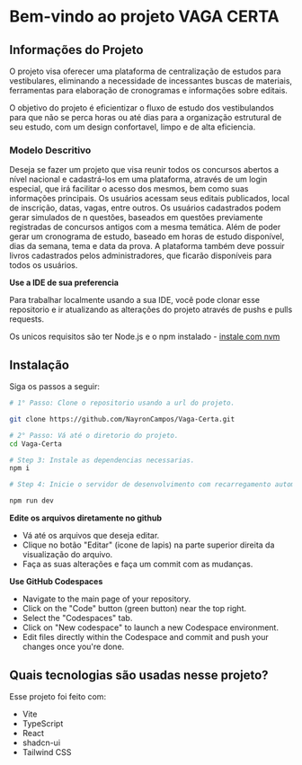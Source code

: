 # Bem-vindo ao projeto VAGA CERTA 

## Informações do Projeto

O projeto visa oferecer uma plataforma de centralização de estudos para vestibulares, eliminando a necessidade de incessantes buscas de materiais, ferramentas para elaboração de cronogramas e informações sobre editais.

O objetivo do projeto é eficientizar o fluxo de estudo dos vestibulandos para que não se perca horas ou até dias para a organização estrutural de seu estudo, com um design confortavel, limpo e de alta eficiencia.

### Modelo Descritivo

Deseja se fazer um projeto que visa reunir todos os concursos abertos a nível nacional e cadastrá-los em uma plataforma, através de um login especial, que irá facilitar o acesso dos mesmos, bem como suas informações principais. Os usuários acessam seus editais publicados, local de inscrição, datas, vagas, entre outros. Os usuários cadastrados podem gerar simulados de n questões, baseados em questões previamente registradas de concursos antigos com a mesma temática. Além de poder gerar um cronograma de estudo, baseado em horas de estudo disponível, dias da semana, tema e data da prova. A plataforma também deve possuir livros cadastrados pelos administradores, que ficarão disponíveis para todos os usuários.

**Use a IDE de sua preferencia**

Para trabalhar localmente usando a sua IDE, você pode clonar esse repositorio e ir atualizando as alterações do projeto através de pushs e pulls requests.

Os unicos requisitos são ter Node.js e o npm instalado - [instale com nvm](https://github.com/nvm-sh/nvm#installing-and-updating)


## Instalação

Siga os passos a seguir:

```sh
# 1° Passo: Clone o repositorio usando a url do projeto.

git clone https://github.com/NayronCampos/Vaga-Certa.git

# 2° Passo: Vá até o diretorio do projeto.
cd Vaga-Certa

# Step 3: Instale as dependencias necessarias.
npm i

# Step 4: Inicie o servidor de desenvolvimento com recarregamento automatico e pre-visualização instantanea.

npm run dev
```

**Edite os arquivos diretamente no github**

- Vá até os arquivos que deseja editar.
- Clique no botão "Editar" (icone de lapis) na parte superior direita da visualização do arquivo.
- Faça as suas alterações e faça um commit com as mudanças.

**Use GitHub Codespaces**

- Navigate to the main page of your repository.
- Click on the "Code" button (green button) near the top right.
- Select the "Codespaces" tab.
- Click on "New codespace" to launch a new Codespace environment.
- Edit files directly within the Codespace and commit and push your changes once you're done.

## Quais tecnologias são usadas nesse projeto?

Esse projeto foi feito com:

- Vite
- TypeScript
- React
- shadcn-ui
- Tailwind CSS
